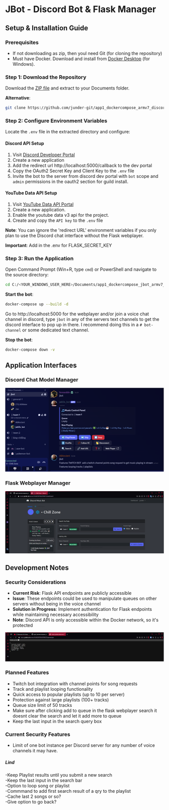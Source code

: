 # JBot - Discord Bot & Flask Manager

## Setup & Installation Guide

### Prerequisites
- If not downloading as zip, then youl need Git (for cloning the repository) 
- Must have Docker. Download and install from [Docker Desktop](https://www.docker.com/products/docker-desktop/) (for Windows).  
  
### Step 1: Download the Repository

Download the [ZIP file](https://github.com/junder-git/app1_dockercompose_armv7_discordbot_flaskmanager/archive/refs/heads/main.zip) and extract to your Documents folder.  
  
**Alternative**:
```bash
git clone https://github.com/junder-git/app1_dockercompose_armv7_discordbot_flaskmanager.git
```  
  
### Step 2: Configure Environment Variables
Locate the `.env` file in the extracted directory and configure:

#### Discord API Setup
1. Visit [Discord Developer Portal](https://discord.com/developers)
2. Create a new application
3. Add the redirect url http://localhost:5000/callback to the dev portal    
5. Copy the OAuth2 Secret Key and Client Key to the `.env` file  
6. Invite the bot to the server from discord dev portal with `bot` scope and `admin` permissions in the oauth2 section for guild install.  
  
#### YouTube Data API Setup  
1. Visit [YouTube Data API Portal](https://developers.google.com/youtube/v3)  
2. Create a new application.  
3. Enable the youtube data v3 api for the project.  
4. Create and copy the `API key` to the `.env` file  

**Note**: You can ignore the 'redirect URL' environment variables if you only plan to use the Discord chat interface without the Flask webplayer.

**Important**: Add in the .env for FLASK_SECRET_KEY    
  
### Step 3: Run the Application
Open Command Prompt (Win+R, type `cmd`) or PowerShell and navigate to the source directory:

```bash
cd C:/<YOUR_WINDOWS_USER_HERE>/Documents/app1_dockercompose_jbot_armv7_discordbot_flaskmanager/source
```

**Start the bot**:
```bash
docker-compose up --build -d
```  
Go to http://localhost:5000 for the webplayer and/or join a voice chat channel in discord, type `jbot` in any of the servers text channels to get the discord interface to pop up in there. I recommend doing this in a `# bot-channel` or some dedicated text channel.      
  
**Stop the bot**:
```bash
docker-compose down -v
```

## Application Interfaces

### Discord Chat Model Manager
![Discord Chat Interface](source/READMEresources/discord_chat_model_example.png)

### Flask Webplayer Manager
![Flask Webplayer Interface](source/READMEresources/flask_webapp_example.png)

## Development Notes

### Security Considerations
- **Current Risk**: Flask API endpoints are publicly accessible
- **Issue**: These endpoints could be used to manipulate queues on other servers without being in the voice channel
- **Solution in Progress**: Implement authentication for Flask endpoints while maintaining necessary accessibility
- **Note**: Discord API is only accessible within the Docker network, so it's protected

![Flask Endpoints](source/READMEresources/flask_endpoints.png)

### Planned Features
- Twitch bot integration with channel points for song requests
- Track and playlist looping functionality
- Quick access to popular playlists (up to 10 per server)
- Protection against large playlists (100+ tracks)
- Queue size limit of 50 tracks  
- Make sure after clicking add to queue in the flask webplayer search it doesnt clear the search and let it add more to queue  
- Keep the last input in the search query box  
    
### Current Security Features
- Limit of one bot instance per Discord server for any number of voice channels it may have.
  
##### Lind  
-Keep Playlist results until you submit a new search  
-Keep the last input in the search bar  
-Option to loop song or playlist  
-Commmand to add first search result of a qry to the playlist  
-Cache last 2 songs or so?  
-Give option to go back?   
